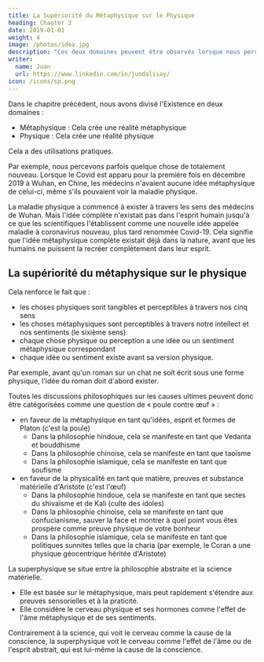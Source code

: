 ```yaml
---
title: La Supériorité du Métaphysique sur le Physique
heading: Chaoter 2
date: 2019-01-01
weight: 4
image: /photos/idea.jpg
description: "Ces deux domaines peuvent être observés lorsque nous percevons quelque chose de totalement nouveau"
writer:
  name: Juan
  url: https://www.linkedin.com/in/jundalisay/
icon: /icons/sp.png
---
```




Dans le chapitre précédent, nous avons divisé l'Existence en deux domaines :

- Métaphysique : Cela crée une réalité métaphysique
- Physique : Cela crée une réalité physique

Cela a des utilisations pratiques.

Par exemple, nous percevons parfois quelque chose de totalement nouveau. Lorsque le Covid est apparu pour la première fois en décembre 2019 à Wuhan, en Chine, les médecins n'avaient aucune idée métaphysique de celui-ci, même s'ils pouvaient voir la maladie physique.

La maladie physique a commencé à exister à travers les sens des médecins de Wuhan. Mais l'idée complète n'existait pas dans l'esprit humain jusqu'à ce que les scientifiques l'établissent comme une nouvelle idée appelée maladie à coronavirus nouveau, plus tard renommée Covid-19. Cela signifie que l'idée métaphysique complète existait déjà dans la nature, avant que les humains ne puissent la recréer complètement dans leur esprit.


## La supériorité du métaphysique sur le physique

Cela renforce le fait que :

- les choses physiques sont tangibles et perceptibles à travers nos cinq sens
- les choses métaphysiques sont perceptibles à travers notre intellect et nos sentiments (le sixième sens).
- chaque chose physique ou perception a une idée ou un sentiment métaphysique correspondant
- chaque idée ou sentiment existe avant sa version physique.


Par exemple, avant qu'un roman sur un chat ne soit écrit sous une forme physique, l'idée du roman doit d'abord exister.

Toutes les discussions philosophiques sur les causes ultimes peuvent donc être catégorisées comme une question de « poule contre œuf » :

- en faveur de la métaphysique en tant qu'idées, esprit et formes de Platon (c'est la poule)
  - Dans la philosophie hindoue, cela se manifeste en tant que Vedanta et bouddhisme
  - Dans la philosophie chinoise, cela se manifeste en tant que taoïsme
  - Dans la philosophie islamique, cela se manifeste en tant que soufisme
- en faveur de la physicalité en tant que matière, preuves et substance matérielle d'Aristote (c'est l'œuf)
  - Dans la philosophie hindoue, cela se manifeste en tant que sectes du shivaïsme et de Kali (culte des idoles)
  - Dans la philosophie chinoise, cela se manifeste en tant que confucianisme, sauver la face et montrer à quel point vous êtes prospère comme preuve physique de votre bonheur
  - Dans la philosophie islamique, cela se manifeste en tant que politiques sunnites telles que la charia (par exemple, le Coran a une physique géocentrique héritée d'Aristote)

La superphysique se situe entre la philosophie abstraite et la science matérielle.

- Elle est basée sur le métaphysique, mais peut rapidement s'étendre aux preuves sensorielles et à la praticité.
- Elle considère le cerveau physique et ses hormones comme l'effet de l'âme métaphysique et de ses sentiments.

Contrairement à la science, qui voit le cerveau comme la cause de la conscience, la superphysique voit le cerveau comme l'effet de l'âme ou de l'esprit abstrait, qui est lui-même la cause de la conscience.